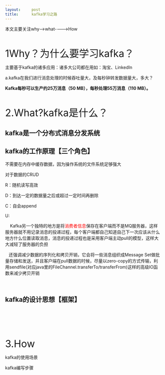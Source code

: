 ```yaml
---
layout:     post
title:      kafka学习之路
---
```

<div id="article_content" class="article_content clearfix csdn-tracking-statistics" data-pid="blog" data-mod="popu_307" data-dsm="post">
								            <link rel="stylesheet" href="https://csdnimg.cn/release/phoenix/template/css/ck_htmledit_views-f76675cdea.css">
						<div class="htmledit_views" id="content_views">
                
<p>本文主要关注why--&gt;what----&gt;How</p>
<p><br></p>
<p><span style="font-size:32px;">1Why？为什么要学习kafka？</span></p>
<p>主要基于kafka的诸多应用：诸多大公司都在用如：淘宝、LinkedIn<br></p>
<p>a.kafka在我们进行消息处理的时候吞吐量大，及每秒钟转发数据量大，多大？</p>
<p><strong>Kafka每秒可以生产约25万消息（50 MB），每秒处理55万消息（110 MB）。</strong><br></p>
<p><br></p>
<p><span style="font-size:32px;">2.What?kafka是什么？</span></p>
<h2>kafka是一个分布式消息分发系统</h2>
<h2>kafka的工作原理【三个角色】</h2>
<p>不需要在内存中缓存数据，因为操作系统的文件系统足够强大</p>
<p>对于数据的CRUD</p>
<p>R：随机读写高效</p>
<p>D：到达一定的数据量之后或超过一定时间再删除</p>
<p>C：自会append</p>
<p>U:</p>
<p>    Kafka另一个独特的地方是将<span style="color:#FF0000;">消费者信息</span>保存在客户端而不是MQ服务器，这样服务器就不用记录消息的投递过程，每个客户端都自己知道自己下一次应该从什么地方什么位置读取消息，消息的投递过程也是采用客户端主动pull的模型，这样大大减轻了服务器的负担</p>
<p>   还强调减少数据的序列化和拷贝开销，它会将一些消息组织成Message Set做批量存储和发送，并且客户端在pull数据的时候，尽量以zero-copy的方式传输，利用sendfile(对应java里的FileChannel.transferTo/transferFrom)这样的高级IO函数来减少拷贝开销</p>
<p><br></p>
<h2>kafka的设计思想【框架】</h2>
<p><br></p>
<p><br></p>
<p><br></p>
<p><span style="font-size:32px;">3.How</span></p>
<p>kafka的使用场景</p>
<p>kafka编写步骤  <br></p>
            </div>
                </div>